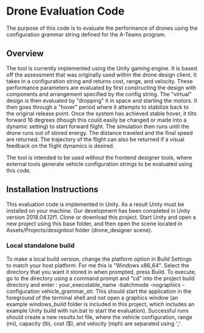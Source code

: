 # Drone Evaluation Code

The purpose of this code is to evaluate the performance of drones using the
configuration grammar string defined for the A-Teams program.

## Overview

The tool is currently implemented using the Unity gaming engine. It is based off the assessment that was originally used within the drone design client. It takes in a configuration string and returns  cost, range, and velocity. These performance parameters are evaluated by first constructing the design with components and arrangement specified by the config string. The "virtual" design is then evaluated by "dropping" it in space and starting the motors. It then goes through a "hover" period where it attempts to stabilize back to the original release point. Once the system has achieved stable hover, it tilts forward 16 degrees (though this could easily be changed or made into a dynamic setting) to start forward flight. The simulation then runs until the drone runs out of stored energy. The distance traveled and the final speed are returned. The trajectory of the flight can also be returned if a visual feedback on the flight dynamics is desired.

The tool is intended to be used without the frontend designer tools, where external tools generate vehicle configuration strings to be evaluated using this code.  

## Installation Instructions

This evaluation code is implemented in Unity. As a result Unity must be installed on your machine. Our development has been completed in Unity version 2018.04.12f1. Clone or download this project. Start Unity and open a new project using this base folder, and then open the scene located in Assets/Projects/designtool folder (drone_designer scene).


### Local standalone build
To make a local build version, change the platform option in Build Settings to match your host platform. For me this is "Windows x86_64". Select the directory that you want it stored in when prompted, press Build. To execute, go to the directory using a command prompt and "cd" into the project build directory and enter : your_executable_name -batchmode -nographics -configuration vehicle_grammar_str. This should start the application in the foreground of the terminal shell and not open a graphics window (an example windows_build folder is included in this project, which includes an example Unity build with run.bat to start the evaluation). Successful runs should create a new results.txt file, where the vehicle configuration, range (mi), capacity (lb), cost ($), and velocity (mph) are separated using ';'.
